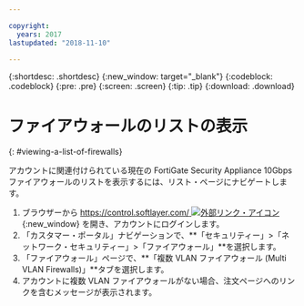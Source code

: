 ```yaml
---

copyright:
  years: 2017
lastupdated: "2018-11-10"

---
```


{:shortdesc: .shortdesc}
{:new_window: target="_blank"}
{:codeblock: .codeblock}
{:pre: .pre}
{:screen: .screen}
{:tip: .tip}
{:download: .download}

# ファイアウォールのリストの表示
{: #viewing-a-list-of-firewalls}

アカウントに関連付けられている現在の FortiGate Security Appliance 10Gbps ファイアウォールのリストを表示するには、リスト・ページにナビゲートします。

1. ブラウザーから [https://control.softlayer.com/ ![外部リンク・アイコン](../../icons/launch-glyph.svg "外部リンク・アイコン")](https://control.softlayer.com/){:new_window} を開き、アカウントにログインします。
2. 「カスタマー・ポータル」ナビゲーションで、**「セキュリティー」>「ネットワーク・セキュリティー」>「ファイアウォール」**を選択します。
3. 「ファイアウォール」ページで、**「複数 VLAN ファイアウォール (Multi VLAN Firewalls)」**タブを選択します。 
4. アカウントに複数 VLAN ファイアウォールがない場合、注文ページへのリンクを含むメッセージが表示されます。 
